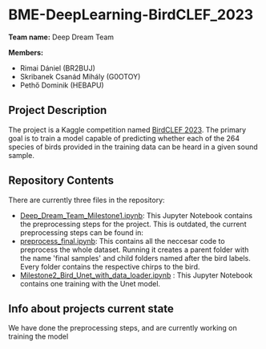 # BME-DeepLearning-BirdCLEF_2023

**Team name:** Deep Dream Team

**Members:**
- Rimai Dániel (BR2BUJ)
- Skribanek Csanád Mihály (G0OTOY)
- Pethő Dominik (HEBAPU)

## Project Description

The project is a Kaggle competition named [BirdCLEF 2023](https://www.kaggle.com/competitions/birdclef-2023). The primary goal is to train a model capable of predicting whether each of the 264 species of birds provided in the training data can be heard in a given sound sample.

## Repository Contents

There are currently three files in the repository:

- [Deep_Dream_Team_Milestone1.ipynb](Deep_Dream_Team_Milestone1.ipynb): This Jupyter Notebook contains the preprocessing steps for the project. This is outdated, the current preprocessing steps can be found in:
- [preprocess_final.ipynb](preprocess_final.ipynb): This contains all the neccesar code to preprocess the whole dataset. Running it creates a parent folder with the name 'final samples' and child folders named after the bird labels. Every folder contains the respective chirps to the bird.
- [Milestone2_Bird_Unet_with_data_loader.ipynb](Milestone2_Bird_Unet_with_data_loader.ipynb) : This Jupyter Notebook contains one training with the Unet model.



## Info about projects current state
We have done the preprocessing steps, and are currently working on training the model
